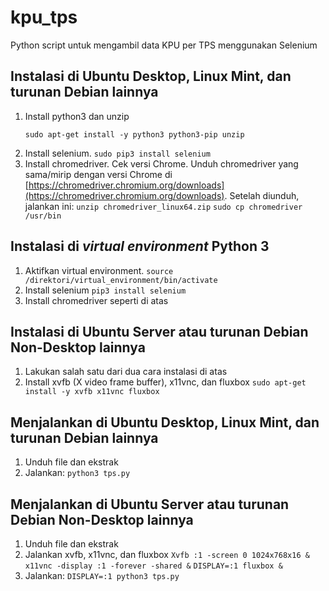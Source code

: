 # kpu_tps
Python script untuk mengambil data KPU per TPS menggunakan Selenium

## Instalasi di Ubuntu Desktop, Linux Mint, dan turunan Debian lainnya
1. Install python3 dan unzip
   ```
   sudo apt-get install -y python3 python3-pip unzip
   ```
2. Install selenium.
   `sudo pip3 install selenium`
3. Install chromedriver.
   Cek versi Chrome.
   Unduh chromedriver yang sama/mirip dengan versi Chrome di [https://chromedriver.chromium.org/downloads](https://chromedriver.chromium.org/downloads).
   Setelah diunduh, jalankan ini:
   `unzip chromedriver_linux64.zip`
   `sudo cp chromedriver /usr/bin`

## Instalasi di _virtual environment_ Python 3
1. Aktifkan virtual environment.
   `source /direktori/virtual_environment/bin/activate`
2. Install selenium
   `pip3 install selenium`
3. Install chromedriver seperti di atas

## Instalasi di Ubuntu Server atau turunan Debian Non-Desktop lainnya
1. Lakukan salah satu dari dua cara instalasi di atas
2. Install xvfb (X video frame buffer), x11vnc, dan fluxbox
   `sudo apt-get install -y xvfb x11vnc fluxbox`
   
## Menjalankan di Ubuntu Desktop, Linux Mint, dan turunan Debian lainnya
1. Unduh file dan ekstrak
2. Jalankan:
   `python3 tps.py`

## Menjalankan di Ubuntu Server atau turunan Debian Non-Desktop lainnya
1. Unduh file dan ekstrak
2. Jalankan xvfb, x11vnc, dan fluxbox
   `Xvfb :1 -screen 0 1024x768x16 &`
   `x11vnc -display :1 -forever -shared &`
   `DISPLAY=:1 fluxbox &`
3. Jalankan:
   `DISPLAY=:1 python3 tps.py`
